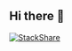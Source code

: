 ## Hi there 👋

[![StackShare](http://img.shields.io/badge/tech-stack-0690fa.svg?style=flat)](https://stackshare.io/sbonisch/my-stack)

<!--
**sbonisch/sbonisch** is a ✨ _special_ ✨ repository because its `README.md` (this file) appears on your GitHub profile.

Here are some ideas to get you started:

- 🔭 I’m currently working on ...
- 🌱 I’m currently learning ...
- 👯 I’m looking to collaborate on ...
- 🤔 I’m looking for help with ...
- 💬 Ask me about ...
- 📫 How to reach me: ...
- 😄 Pronouns: ...
- ⚡ Fun fact: ...
-->
